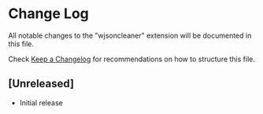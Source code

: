 # Change Log

All notable changes to the "wjsoncleaner" extension will be documented in this file.

Check [Keep a Changelog](http://keepachangelog.com/) for recommendations on how to structure this file.

## [Unreleased]

- Initial release
